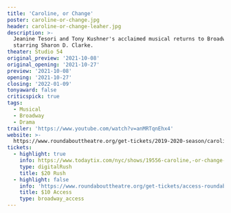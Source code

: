 ```yaml
---
title: 'Caroline, or Change'
poster: caroline-or-change.jpg
header: caroline-or-change-leaher.jpg
description: >-
  Jeanine Tesori and Tony Kushner's acclaimed musical returns to Broadway
  starring Sharon D. Clarke.
theater: Studio 54
original_preview: '2021-10-08'
original_opening: '2021-10-27'
preview: '2021-10-08'
opening: '2021-10-27'
closing: '2022-01-09'
tonyaward: false
criticspick: true
tags: 
  - Musical
  - Broadway
  - Drama
trailer: 'https://www.youtube.com/watch?v=anMRTqnEhx4'
website: >-
  https://www.roundabouttheatre.org/get-tickets/2019-2020-season/caroline-or-change/
tickets:
  - highlight: true
    info: https://www.todaytix.com/nyc/shows/19556-caroline,-or-change-on-broadway
    type: digitalRush
    title: $20 Rush
  - highlight: false
    info: 'https://www.roundabouttheatre.org/get-tickets/access-roundabout/'
    title: $10 Access
    type: broadway_access
---
```

